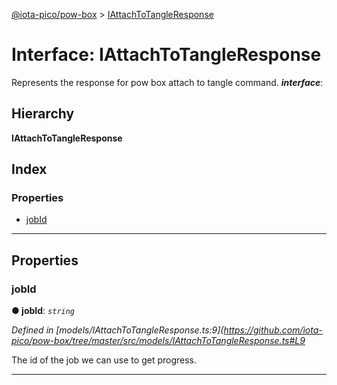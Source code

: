 [@iota-pico/pow-box](../README.md) > [IAttachToTangleResponse](../interfaces/iattachtotangleresponse.md)

# Interface: IAttachToTangleResponse

Represents the response for pow box attach to tangle command.
*__interface__*: 

## Hierarchy

**IAttachToTangleResponse**

## Index

### Properties

* [jobId](iattachtotangleresponse.md#jobid)

---

## Properties

<a id="jobid"></a>

###  jobId

**● jobId**: *`string`*

*Defined in [models/IAttachToTangleResponse.ts:9](https://github.com/iota-pico/pow-box/tree/master/src/models/IAttachToTangleResponse.ts#L9*

The id of the job we can use to get progress.

___

